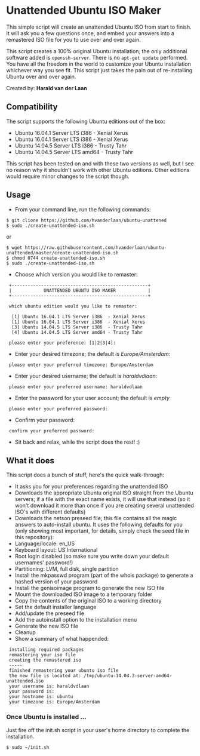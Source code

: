 # Unattended Ubuntu ISO Maker

This simple script will create an unattended Ubuntu ISO from start to finish. It will ask you a few questions once, and embed your answers into a remastered ISO file for you to use over and over again.

This script creates a 100% original Ubuntu installation; the only additional software added is ```openssh-server```. There is no ```apt-get update``` performed. You have all the freedom in the world to customize your Ubuntu installation whichever way you see fit. This script just takes the pain out of re-installing Ubuntu over and over again.

Created by: **Harald van der Laan**

## Compatibility

The script supports the following Ubuntu editions out of the box:

* Ubuntu 16.04.1 Server LTS i386  - Xenial Xerus
* Ubuntu 16.04.1 Server LTS i386  - Xenial Xerus
* Ubuntu 14.04.5 Server LTS i386  - Trusty Tahr
* Ubuntu 14.04.5 Server LTS amd64 - Trusty Tahr

This script has been tested on and with these two versions as well, but I see no reason why it shouldn't work with other Ubuntu editions. Other editions would require minor changes to the script though.

## Usage

* From your command line, run the following commands:

```
$ git clione https://github.com/hvanderlaan/ubuntu-unattened
$ sudo ./create-unattended-iso.sh
```
or
```
$ wget https://raw.githubusercontent.com/hvanderlaan/ubuntu-unattended/master/create-unattended-iso.sh
$ chmod 0744 create-unattended-iso.sh
$ sudo ./create-unattended-iso.sh
```

* Choose which version you would like to remaster:

```
 +---------------------------------------------------+
 |            UNATTENDED UBUNTU ISO MAKER            |
 +---------------------------------------------------+

 which ubuntu edition would you like to remaster:

  [1] Ubuntu 16.04.1 LTS Server i386  - Xenial Xerus
  [1] Ubuntu 16.04.1 LTS Server i386  - Xenial Xerus
  [3] Ubuntu 14.04.5 LTS Server i386  - Trusty Tahr
  [4] Ubuntu 14.04.5 LTS Server amd64 - Trusty Tahr

 please enter your preference: [1|2|3|4]:
```

* Enter your desired timezone; the default is *Europe/Amsterdam*:

```
 please enter your preferred timezone: Europe/Amsterdam
```

* Enter your desired username; the default is *haraldvdlaan*:

```
 please enter your preferred username: haraldvdlaan
```

* Enter the password for your user account; the default is *empty*

```
 please enter your preferred password:
```

* Confirm your password:

```
 confirm your preferred password:
```

* Sit back and relax, while the script does the rest! :)

## What it does

This script does a bunch of stuff, here's the quick walk-through:

* It asks you for your preferences regarding the unattended ISO
* Downloads the appropriate Ubuntu original ISO straight from the Ubuntu servers; if a file with the exact name exists, it will use that instead (so it won't download it more than once if you are creating several unattended ISO's with different defaults)
* Downloads the netson preseed file; this file contains all the magic answers to auto-install ubuntu. It uses the following defaults for you (only showing most important, for details, simply check the seed file in this repository):
 * Language/locale: en_US
 * Keyboard layout: US International
 * Root login disabled (so make sure you write down your default usernames' password!)
 * Partitioning: LVM, full disk, single partition
* Install the mkpasswd program (part of the whois package) to generate a hashed version of your password
* Install the genisoimage program to generate the new ISO file
* Mount the downloaded ISO image to a temporary folder
* Copy the contents of the original ISO to a working directory
* Set the default installer language
* Add/update the preseed file
* Add the autoinstall option to the installation menu
* Generate the new ISO file
* Cleanup
* Show a summary of what happended:

```  
 installing required packages
 remastering your iso file
 creating the remastered iso
 -----
 finished remastering your ubuntu iso file
 the new file is located at: /tmp/ubuntu-14.04.3-server-amd64-unattended.iso
 your username is: haraldvdlaan
 your password is: 
 your hostname is: ubuntu
 your timezone is: Europe/Amsterdam
```

### Once Ubuntu is installed ...

Just fire off the init.sh script in your user's home directory to complete the installation. 

```$ sudo ~/init.sh``` 
